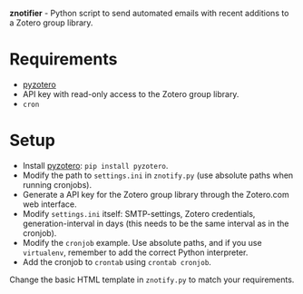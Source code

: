 **znotifier** -  Python script to send automated emails with recent additions to a Zotero group library.

# Requirements

* [pyzotero](https://github.com/urschrei/pyzotero)
* API key with read-only access to the Zotero group library.
* `cron`

# Setup

* Install [pyzotero](https://github.com/urschrei/pyzotero): `pip install pyzotero`.
* Modify the path to `settings.ini` in `znotify.py` (use absolute paths when running cronjobs).
* Generate a API key for the Zotero group library through the Zotero.com web interface.
* Modify `settings.ini` itself: SMTP-settings, Zotero credentials, generation-interval in days (this needs to be the same interval as in the cronjob).
* Modify the `cronjob` example. Use absolute paths, and if you use `virtualenv`, remember to add the correct Python interpreter.
* Add the cronjob to `crontab` using `crontab cronjob`.

Change the basic HTML template in `znotify.py` to match your requirements.
